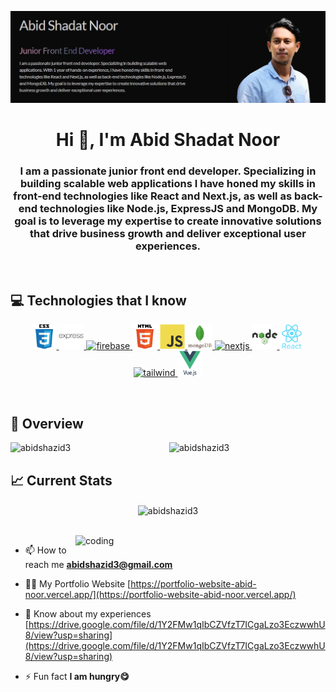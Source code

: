 ![logo](https://github.com/AbidShazid3/AbidShazid3/blob/main/Screenshot_37.jpg)
<h1 align="center"><hhttps://github.com/AbidShazid3/AbidShazid3/tree/main1 align="center">Hi 👋, I'm Abid Shadat Noor</h1>
<h3 align="center">I am a passionate junior front end developer. Specializing in building scalable web applications I have honed my skills in front-end technologies like React and Next.js, as well as back-end technologies like Node.js, ExpressJS and MongoDB. My goal is to leverage my expertise to create innovative solutions that drive business growth and deliver exceptional user experiences.</h3>
<p>

<br />

## :computer: Technologies that I know

<p align="center"> <a href="https://www.w3schools.com/css/" target="_blank" rel="noreferrer"> <img src="https://raw.githubusercontent.com/devicons/devicon/master/icons/css3/css3-original-wordmark.svg" alt="css3" width="40" height="40"/> </a> <a href="https://expressjs.com" target="_blank" rel="noreferrer"> <img src="https://raw.githubusercontent.com/devicons/devicon/master/icons/express/express-original-wordmark.svg" alt="express" width="40" height="40"/> </a> <a href="https://firebase.google.com/" target="_blank" rel="noreferrer"> <img src="https://www.vectorlogo.zone/logos/firebase/firebase-icon.svg" alt="firebase" width="40" height="40"/> </a> <a href="https://www.w3.org/html/" target="_blank" rel="noreferrer"> <img src="https://raw.githubusercontent.com/devicons/devicon/master/icons/html5/html5-original-wordmark.svg" alt="html5" width="40" height="40"/> </a> <a href="https://developer.mozilla.org/en-US/docs/Web/JavaScript" target="_blank" rel="noreferrer"> <img src="https://raw.githubusercontent.com/devicons/devicon/master/icons/javascript/javascript-original.svg" alt="javascript" width="40" height="40"/> </a> <a href="https://www.mongodb.com/" target="_blank" rel="noreferrer"> <img src="https://raw.githubusercontent.com/devicons/devicon/master/icons/mongodb/mongodb-original-wordmark.svg" alt="mongodb" width="40" height="40"/> </a> <a href="https://nextjs.org/" target="_blank" rel="noreferrer"> <img src="https://cdn.worldvectorlogo.com/logos/nextjs-2.svg" alt="nextjs" width="40" height="40"/> </a> <a href="https://nodejs.org" target="_blank" rel="noreferrer"> <img src="https://raw.githubusercontent.com/devicons/devicon/master/icons/nodejs/nodejs-original-wordmark.svg" alt="nodejs" width="40" height="40"/> </a> <a href="https://reactjs.org/" target="_blank" rel="noreferrer"> <img src="https://raw.githubusercontent.com/devicons/devicon/master/icons/react/react-original-wordmark.svg" alt="react" width="40" height="40"/> </a> <a href="https://tailwindcss.com/" target="_blank" rel="noreferrer"> <img src="https://www.vectorlogo.zone/logos/tailwindcss/tailwindcss-icon.svg" alt="tailwind" width="40" height="40"/> </a> <a href="https://vuejs.org/" target="_blank" rel="noreferrer"> <img src="https://raw.githubusercontent.com/devicons/devicon/master/icons/vuejs/vuejs-original-wordmark.svg" alt="vuejs" width="40" height="40"/> </a> </p>

<br />

## :eyes: Overview

<p align="center"><img align="left" src="https://github-readme-stats.vercel.app/api/top-langs?username=abidshazid3&show_icons=true&locale=en&layout=compact" alt="abidshazid3" /></p>

<p align="center">&nbsp;<img src="https://github-readme-stats.vercel.app/api?username=abidshazid3&show_icons=true&locale=en" alt="abidshazid3" /></p>


## :chart_with_upwards_trend: Current Stats

<p align="center">
  <img align="center" src="https://github-readme-streak-stats.herokuapp.com/?user=abidshazid3&" alt="abidshazid3" />
</p>

<br />

<img align="right" alt="coding" width="400" src="https://user-images.githubusercontent.com/55389276/140866485-8fb1c876-9a8f-4d6a-98dc-08c4981eaf70.gif">

- 📫 How to reach me **abidshazid3@gmail.com**

- 👨‍💻 My Portfolio Website [https://portfolio-website-abid-noor.vercel.app/](https://portfolio-website-abid-noor.vercel.app/)

- 📄 Know about my experiences [https://drive.google.com/file/d/1Y2FMw1qIbCZVfzT7ICgaLzo3EczwwhU8/view?usp=sharing](https://drive.google.com/file/d/1Y2FMw1qIbCZVfzT7ICgaLzo3EczwwhU8/view?usp=sharing)

- ⚡ Fun fact **I am hungry😋**
